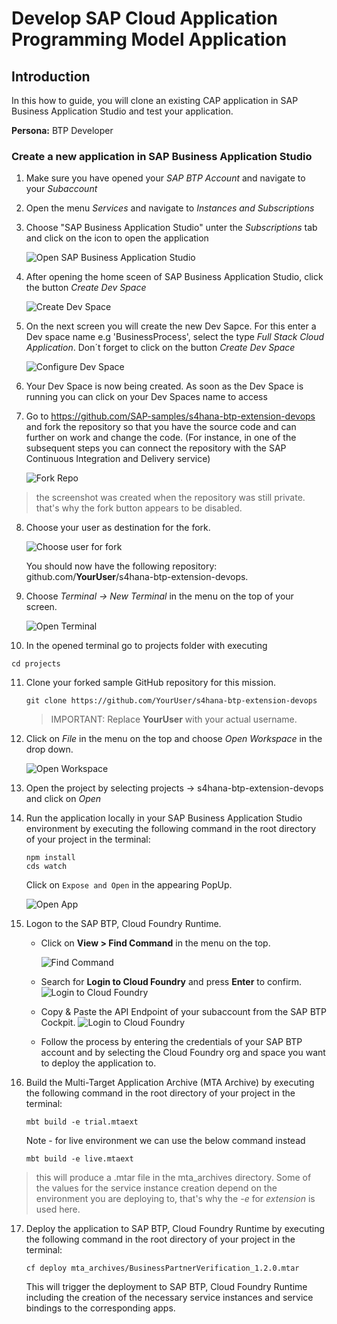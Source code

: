 

# Develop SAP Cloud Application Programming Model Application

## Introduction

In this how to guide, you will clone an existing CAP application in SAP Business Application Studio and test your application.

**Persona:** BTP Developer

### Create a new application in SAP Business Application Studio

1.	Make sure you have opened your *SAP BTP Account* and navigate to your *Subaccount* 
   
2.	Open the menu *Services* and navigate to *Instances and Subscriptions*
   
3.	Choose "SAP Business Application Studio" unter the *Subscriptions* tab and click on the icon to open the application
     
     ![Open SAP Business Application Studio](./images/dev-cap-app-1.png)
 
4.	 After opening the home sceen of SAP Business Application Studio, click the button *Create Dev Space*

     ![Create Dev Space](./images/dev-cap-app-3.png)
 
5.	On the next screen you will create the new Dev Sapce. For this enter a Dev space name e.g 'BusinessProcess', select the type *Full Stack Cloud Application*.
    Don´t forget to click on the button *Create Dev Space*

      ![Configure Dev Space](./images/dev-cap-app-4.png)
      
 
6.	Your Dev Space is now being created. As soon as the Dev Space is running you can click on your Dev Spaces name to  access

7. Go to <https://github.com/SAP-samples/s4hana-btp-extension-devops> and fork the repository so that you have the source code and can further on work and change the code. (For instance, in one of the subsequent steps you can connect the repository with the SAP Continuous Integration and Delivery service)

    ![Fork Repo](./images/fork-repo.png)

  > the screenshot was created when the repository was still private. that's why the fork button appears to be disabled. 

8. Choose your user as destination for the fork. 

    ![Choose user for fork](./images/fork-repo-user.png)

    You should now have the following repository: github.com/**YourUser**/s4hana-btp-extension-devops. 

9.	Choose *Terminal -> New Terminal* in the menu on the top of your screen.

    ![Open Terminal](./images/dev-cap-app-5.png)
 
10. In the opened terminal go to projects folder with executing
   
   ``` 
   cd projects
   ``` 

11. Clone your forked sample GitHub repository for this mission. 

    ```
    git clone https://github.com/YourUser/s4hana-btp-extension-devops
    ```

    > IMPORTANT: Replace **YourUser** with your actual username. 

12.	Click on *File* in the menu on the top and choose *Open Workspace* in the drop down.

    ![Open Workspace](./images/dev-cap-app-7.png)
 
13.	Open the project by selecting projects -> s4hana-btp-extension-devops and click on *Open*

14. Run the application locally in your SAP Business Application Studio environment by executing the following command in the root directory of your project in the terminal:

    ```
    npm install
    cds watch
    ```

    Click on `Expose and Open` in the appearing PopUp. 

    ![Open App](./images/bas-0.png)


14. Logon to the SAP BTP, Cloud Foundry Runtime. 

    - Click on **View > Find Command** in the menu on the top.
   
      ![Find Command](./images/bas-1.png)
    - Search for **Login to Cloud Foundry** and press **Enter** to confirm.
      ![Login to Cloud Foundry](./images/bas-2.png)

    - Copy & Paste the API Endpoint of your subaccount from the SAP BTP Cockpit. 
      ![Login to Cloud Foundry](./images/bas-3.png)
 
    - Follow the process by entering the credentials of your SAP BTP account and by selecting the Cloud Foundry org and space you want to deploy the application to.

16. Build the Multi-Target Application Archive (MTA Archive) by executing the following command in the root directory of your project in the terminal:

    ```
    mbt build -e trial.mtaext
    ```
    Note - for live environment we can use the below command instead
    ```
    mbt build -e live.mtaext
    ```

>this will produce a .mtar file in the mta_archives directory. Some of the values for the service instance creation depend on the environment you are deploying to, that's why the *-e* for *extension* is used here. 

17. Deploy the application to SAP BTP, Cloud Foundry Runtime by executing the following command in the root directory of your project in the terminal:

    ```
    cf deploy mta_archives/BusinessPartnerVerification_1.2.0.mtar
    ```

    This will trigger the deployment to SAP BTP, Cloud Foundry Runtime including the creation of the necessary service instances and service bindings to the corresponding apps. 


